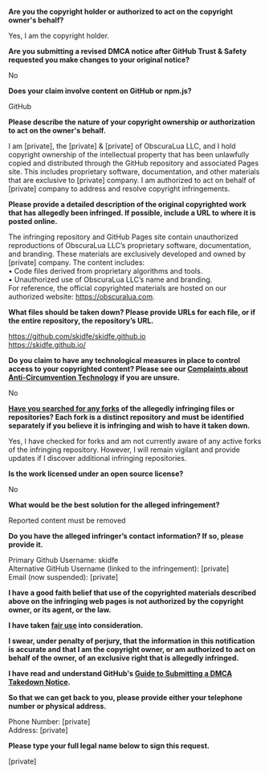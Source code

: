 **Are you the copyright holder or authorized to act on the copyright owner's behalf?**

Yes, I am the copyright holder.

**Are you submitting a revised DMCA notice after GitHub Trust & Safety requested you make changes to your original notice?**

No

**Does your claim involve content on GitHub or npm.js?**

GitHub

**Please describe the nature of your copyright ownership or authorization to act on the owner's behalf.**

I am [private], the [private] & [private] of ObscuraLua LLC, and I hold copyright ownership of the intellectual property that has been unlawfully copied and distributed through the GitHub repository and associated Pages site. This includes proprietary software, documentation, and other materials that are exclusive to [private] company. I am authorized to act on behalf of [private] company to address and resolve copyright infringements.

**Please provide a detailed description of the original copyrighted work that has allegedly been infringed. If possible, include a URL to where it is posted online.**

The infringing repository and GitHub Pages site contain unauthorized reproductions of ObscuraLua LLC’s proprietary software, documentation, and branding. These materials are exclusively developed and owned by [private] company. The content includes:  
• Code files derived from proprietary algorithms and tools.  
• Unauthorized use of ObscuraLua LLC’s name and branding.  
For reference, the official copyrighted materials are hosted on our authorized website: https://obscuralua.com.

**What files should be taken down? Please provide URLs for each file, or if the entire repository, the repository’s URL.**

https://github.com/skidfe/skidfe.github.io  
https://skidfe.github.io/

**Do you claim to have any technological measures in place to control access to your copyrighted content? Please see our <a href="https://docs.github.com/articles/guide-to-submitting-a-dmca-takedown-notice#complaints-about-anti-circumvention-technology">Complaints about Anti-Circumvention Technology</a> if you are unsure.**

No

**<a href="https://docs.github.com/articles/dmca-takedown-policy#b-what-about-forks-or-whats-a-fork">Have you searched for any forks</a> of the allegedly infringing files or repositories? Each fork is a distinct repository and must be identified separately if you believe it is infringing and wish to have it taken down.**

Yes, I have checked for forks and am not currently aware of any active forks of the infringing repository. However, I will remain vigilant and provide updates if I discover additional infringing repositories.

**Is the work licensed under an open source license?**

No

**What would be the best solution for the alleged infringement?**

Reported content must be removed

**Do you have the alleged infringer’s contact information? If so, please provide it.**

Primary Github Username: skidfe  
Alternative GitHub Username (linked to the infringement): [private]  
Email (now suspended): [private]  

**I have a good faith belief that use of the copyrighted materials described above on the infringing web pages is not authorized by the copyright owner, or its agent, or the law.**

**I have taken <a href="https://www.lumendatabase.org/topics/22">fair use</a> into consideration.**

**I swear, under penalty of perjury, that the information in this notification is accurate and that I am the copyright owner, or am authorized to act on behalf of the owner, of an exclusive right that is allegedly infringed.**

**I have read and understand GitHub's <a href="https://docs.github.com/articles/guide-to-submitting-a-dmca-takedown-notice/">Guide to Submitting a DMCA Takedown Notice</a>.**

**So that we can get back to you, please provide either your telephone number or physical address.**

Phone Number: [private]  
Address: [private]  

**Please type your full legal name below to sign this request.**

[private]  
